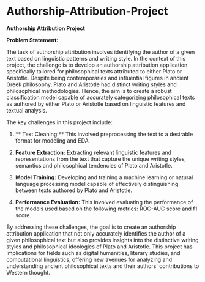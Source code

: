 # Authorship-Attribution-Project

**Authorship Attribution Project**

**Problem Statement:**

The task of authorship attribution involves identifying the author of a given text based on linguistic patterns and writing style. In the context of this project, the challenge is to develop an authorship attribution application specifically tailored for philosophical texts attributed to either Plato or Aristotle. Despite being contemporaries and influential figures in ancient Greek philosophy, Plato and Aristotle had distinct writing styles and philosophical methodologies. Hence, the aim is to create a robust classification model capable of accurately categorizing philosophical texts as authored by either Plato or Aristotle based on linguistic features and textual analysis.

The key challenges in this project include:
1. ** Text Cleaning:** This involved preprocessing the text to a desirable format for modeling and EDA
   
2. **Feature Extraction:**  Extracting relevant linguistic features and representations from the text that capture the unique writing styles, semantics and philosophical tendencies of Plato and Aristotle.
   
3. **Model Training:** Developing and training a machine learning or natural language processing model capable of effectively distinguishing between texts authored by Plato and Aristotle.
   
4. **Performance Evaluation:** This involved evaluating the performance of the models used based on the following metrics: ROC-AUC score and f1 score.


By addressing these challenges, the goal is to create an authorship attribution application that not only accurately identifies the author of a given philosophical text but also provides insights into the distinctive writing styles and philosophical ideologies of Plato and Aristotle. This project has implications for fields such as digital humanities, literary studies, and computational linguistics, offering new avenues for analyzing and understanding ancient philosophical texts and their authors' contributions to Western thought.

